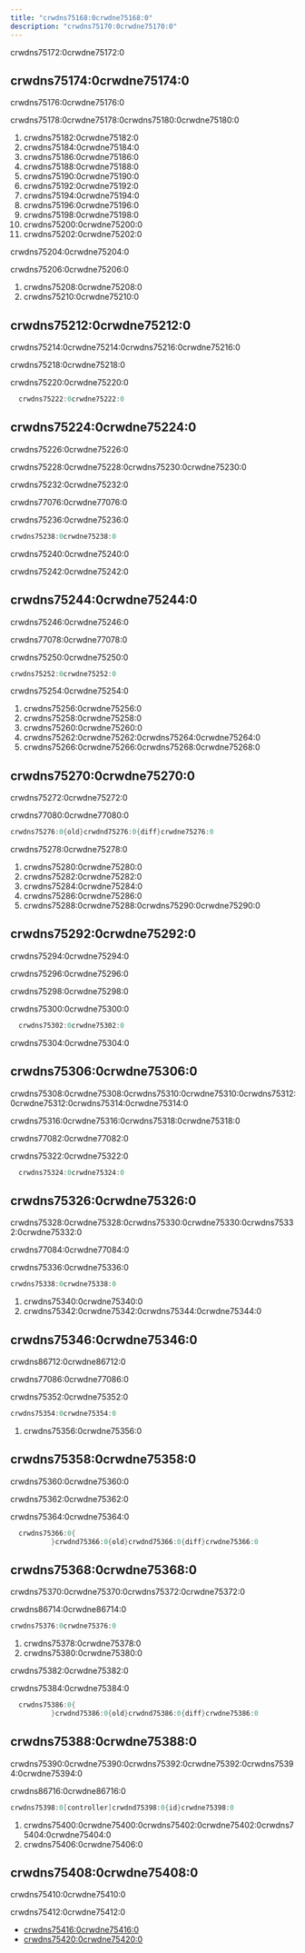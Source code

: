 ```yaml
---
title: "crwdns75168:0crwdne75168:0"
description: "crwdns75170:0crwdne75170:0"
---
```


crwdns75172:0crwdne75172:0

<!-- more -->

## crwdns75174:0crwdne75174:0

crwdns75176:0crwdne75176:0

crwdns75178:0crwdne75178:0crwdns75180:0crwdne75180:0

1. crwdns75182:0crwdne75182:0
1. crwdns75184:0crwdne75184:0
1. crwdns75186:0crwdne75186:0
1. crwdns75188:0crwdne75188:0
1. crwdns75190:0crwdne75190:0
1. crwdns75192:0crwdne75192:0
1. crwdns75194:0crwdne75194:0
1. crwdns75196:0crwdne75196:0
1. crwdns75198:0crwdne75198:0
1. crwdns75200:0crwdne75200:0
1. crwdns75202:0crwdne75202:0

crwdns75204:0crwdne75204:0

crwdns75206:0crwdne75206:0

1. crwdns75208:0crwdne75208:0
2. crwdns75210:0crwdne75210:0

## crwdns75212:0crwdne75212:0

crwdns75214:0crwdne75214:0crwdns75216:0crwdne75216:0

crwdns75218:0crwdne75218:0

crwdns75220:0crwdne75220:0

```cs
  crwdns75222:0crwdne75222:0
```

## crwdns75224:0crwdne75224:0

crwdns75226:0crwdne75226:0

crwdns75228:0crwdne75228:0crwdns75230:0crwdne75230:0

crwdns75232:0crwdne75232:0

crwdns77076:0crwdne77076:0

crwdns75236:0crwdne75236:0

```cs
crwdns75238:0crwdne75238:0
```

crwdns75240:0crwdne75240:0

crwdns75242:0crwdne75242:0

## crwdns75244:0crwdne75244:0

crwdns75246:0crwdne75246:0

crwdns77078:0crwdne77078:0

crwdns75250:0crwdne75250:0

```cs
crwdns75252:0crwdne75252:0
```

crwdns75254:0crwdne75254:0

1. crwdns75256:0crwdne75256:0
2. crwdns75258:0crwdne75258:0
3. crwdns75260:0crwdne75260:0
4. crwdns75262:0crwdne75262:0crwdns75264:0crwdne75264:0
5. crwdns75266:0crwdne75266:0crwdns75268:0crwdne75268:0

## crwdns75270:0crwdne75270:0

crwdns75272:0crwdne75272:0

crwdns77080:0crwdne77080:0

```cs
crwdns75276:0{old}crwdnd75276:0{diff}crwdne75276:0
```

crwdns75278:0crwdne75278:0

1. crwdns75280:0crwdne75280:0
2. crwdns75282:0crwdne75282:0
3. crwdns75284:0crwdne75284:0
4. crwdns75286:0crwdne75286:0
5. crwdns75288:0crwdne75288:0crwdns75290:0crwdne75290:0

## crwdns75292:0crwdne75292:0

crwdns75294:0crwdne75294:0

crwdns75296:0crwdne75296:0

crwdns75298:0crwdne75298:0

crwdns75300:0crwdne75300:0

```cs
  crwdns75302:0crwdne75302:0
```

crwdns75304:0crwdne75304:0

## crwdns75306:0crwdne75306:0

crwdns75308:0crwdne75308:0crwdns75310:0crwdne75310:0crwdns75312:0crwdne75312:0crwdns75314:0crwdne75314:0

crwdns75316:0crwdne75316:0crwdns75318:0crwdne75318:0

crwdns77082:0crwdne77082:0

crwdns75322:0crwdne75322:0

```cs
  crwdns75324:0crwdne75324:0
```

## crwdns75326:0crwdne75326:0

crwdns75328:0crwdne75328:0crwdns75330:0crwdne75330:0crwdns75332:0crwdne75332:0

crwdns77084:0crwdne77084:0

crwdns75336:0crwdne75336:0

```cs
crwdns75338:0crwdne75338:0
```

1. crwdns75340:0crwdne75340:0
2. crwdns75342:0crwdne75342:0crwdns75344:0crwdne75344:0

## crwdns75346:0crwdne75346:0

crwdns86712:0crwdne86712:0

crwdns77086:0crwdne77086:0

crwdns75352:0crwdne75352:0

```cs
crwdns75354:0crwdne75354:0
```

1. crwdns75356:0crwdne75356:0

## crwdns75358:0crwdne75358:0

crwdns75360:0crwdne75360:0

crwdns75362:0crwdne75362:0

crwdns75364:0crwdne75364:0

```cs
  crwdns75366:0{
          }crwdnd75366:0{old}crwdnd75366:0{diff}crwdne75366:0
```

## crwdns75368:0crwdne75368:0

crwdns75370:0crwdne75370:0crwdns75372:0crwdne75372:0

crwdns86714:0crwdne86714:0

```cs
crwdns75376:0crwdne75376:0
```

1. crwdns75378:0crwdne75378:0
2. crwdns75380:0crwdne75380:0

crwdns75382:0crwdne75382:0

crwdns75384:0crwdne75384:0

```cs
  crwdns75386:0{
          }crwdnd75386:0{old}crwdnd75386:0{diff}crwdne75386:0
```

## crwdns75388:0crwdne75388:0

crwdns75390:0crwdne75390:0crwdns75392:0crwdne75392:0crwdns75394:0crwdne75394:0

crwdns86716:0crwdne86716:0

```cs
crwdns75398:0[controller]crwdnd75398:0{id}crwdne75398:0
```

1. crwdns75400:0crwdne75400:0crwdns75402:0crwdne75402:0crwdns75404:0crwdne75404:0
1. crwdns75406:0crwdne75406:0

## crwdns75408:0crwdne75408:0

crwdns75410:0crwdne75410:0

crwdns75412:0crwdne75412:0

- [crwdns75416:0crwdne75416:0](crwdns75414:0crwdne75414:0)
- [crwdns75420:0crwdne75420:0](crwdns75418:0crwdne75418:0)
